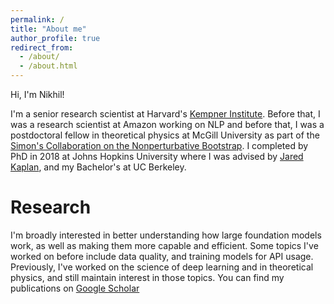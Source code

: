 ```yaml
---
permalink: /
title: "About me"
author_profile: true
redirect_from: 
  - /about/
  - /about.html
---
```


Hi, I'm Nikhil!

I'm a senior research scientist at Harvard's [Kempner Institute](https://kempnerinstitute.harvard.edu/).  Before that, I was a research scientist at Amazon working on NLP and before that, I was a postdoctoral fellow in theoretical physics at McGill University as part of the [Simon's Collaboration on the Nonperturbative Bootstrap](https://bootstrapcollaboration.com/).  I completed by PhD in 2018 at Johns Hopkins University where I was advised by [Jared Kaplan](https://sites.krieger.jhu.edu/jared-kaplan/), and my Bachelor's at UC Berkeley.

Research
======

I'm broadly interested in better understanding how large foundation models work, as well as making them more capable and efficient.  Some topics I've worked on before include data quality, and training models for API usage.  Previously, I've worked on the science of deep learning and in theoretical physics, and still maintain interest in those topics.  You can find my publications on [Google Scholar]()